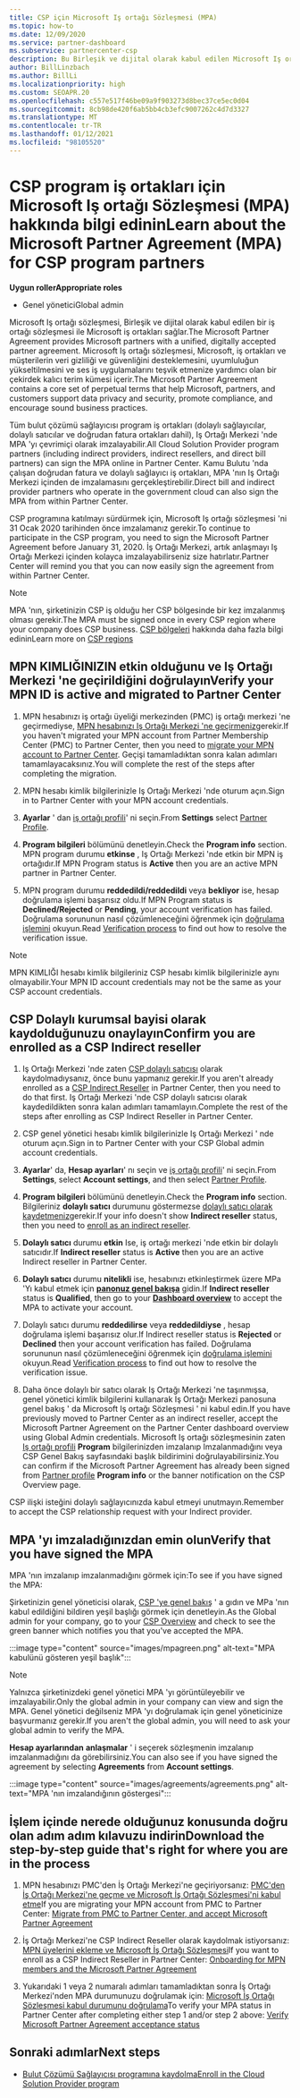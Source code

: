 ```yaml
---
title: CSP için Microsoft Iş ortağı Sözleşmesi (MPA)
ms.topic: how-to
ms.date: 12/09/2020
ms.service: partner-dashboard
ms.subservice: partnercenter-csp
description: Bu Birleşik ve dijital olarak kabul edilen Microsoft Iş ortağı sözleşmesi 'ni (MPA) imzalamak ve doğrulamak için Microsoft CSP iş ortağı gereksinimlerini öğrenin.
author: BillLinzbach
ms.author: BillLi
ms.localizationpriority: high
ms.custom: SEOAPR.20
ms.openlocfilehash: c557e517f46be09a9f903273d8bec37ce5ec0d04
ms.sourcegitcommit: 8cb98de420f6ab5bb4cb3efc9007262c4d7d3327
ms.translationtype: MT
ms.contentlocale: tr-TR
ms.lasthandoff: 01/12/2021
ms.locfileid: "98105520"
---
```

# <a name="learn-about-the-microsoft-partner-agreement-mpa-for-csp-program-partners"></a><span data-ttu-id="9b82b-103">CSP program iş ortakları için Microsoft Iş ortağı Sözleşmesi (MPA) hakkında bilgi edinin</span><span class="sxs-lookup"><span data-stu-id="9b82b-103">Learn about the Microsoft Partner Agreement (MPA) for CSP program partners</span></span>

<span data-ttu-id="9b82b-104">**Uygun roller**</span><span class="sxs-lookup"><span data-stu-id="9b82b-104">**Appropriate roles**</span></span>

- <span data-ttu-id="9b82b-105">Genel yönetici</span><span class="sxs-lookup"><span data-stu-id="9b82b-105">Global admin</span></span>

<span data-ttu-id="9b82b-106">Microsoft Iş ortağı sözleşmesi, Birleşik ve dijital olarak kabul edilen bir iş ortağı sözleşmesi ile Microsoft iş ortakları sağlar.</span><span class="sxs-lookup"><span data-stu-id="9b82b-106">The Microsoft Partner Agreement provides Microsoft partners with a unified, digitally accepted partner agreement.</span></span> <span data-ttu-id="9b82b-107">Microsoft Iş ortağı sözleşmesi, Microsoft, iş ortakları ve müşterilerin veri gizliliği ve güvenliğini desteklemesini, uyumluluğun yükseltilmesini ve ses iş uygulamalarını teşvik etmenize yardımcı olan bir çekirdek kalıcı terim kümesi içerir.</span><span class="sxs-lookup"><span data-stu-id="9b82b-107">The Microsoft Partner Agreement contains a core set of perpetual terms that help Microsoft, partners, and customers support data privacy and security, promote compliance, and encourage sound business practices.</span></span>

<span data-ttu-id="9b82b-108">Tüm bulut çözümü sağlayıcısı program iş ortakları (dolaylı sağlayıcılar, dolaylı satıcılar ve doğrudan fatura ortakları dahil), Iş Ortağı Merkezi 'nde MPA 'yı çevrimiçi olarak imzalayabilir.</span><span class="sxs-lookup"><span data-stu-id="9b82b-108">All Cloud Solution Provider program partners (including indirect providers, indirect resellers, and direct bill partners) can sign the MPA online in Partner Center.</span></span> <span data-ttu-id="9b82b-109">Kamu Bulutu 'nda çalışan doğrudan fatura ve dolaylı sağlayıcı iş ortakları, MPA 'nın Iş Ortağı Merkezi içinden de imzalamasını gerçekleştirebilir.</span><span class="sxs-lookup"><span data-stu-id="9b82b-109">Direct bill and indirect provider partners who operate in the government cloud can also sign the MPA from within Partner Center.</span></span>

<span data-ttu-id="9b82b-110">CSP programına katılmayı sürdürmek için, Microsoft Iş ortağı sözleşmesi 'ni 31 Ocak 2020 tarihinden önce imzalamanız gerekir.</span><span class="sxs-lookup"><span data-stu-id="9b82b-110">To continue to participate in the CSP program, you need to sign the Microsoft Partner Agreement before January 31, 2020.</span></span> <span data-ttu-id="9b82b-111">İş Ortağı Merkezi, artık anlaşmayı Iş Ortağı Merkezi içinden kolayca imzalayabilirseniz size hatırlatır.</span><span class="sxs-lookup"><span data-stu-id="9b82b-111">Partner Center will remind you that you can now easily sign the agreement from within Partner Center.</span></span>

>[!NOTE]
><span data-ttu-id="9b82b-112">MPA 'nın, şirketinizin CSP iş olduğu her CSP bölgesinde bir kez imzalanmış olması gerekir.</span><span class="sxs-lookup"><span data-stu-id="9b82b-112">The MPA must be signed once in every CSP region where your company does CSP business.</span></span> <span data-ttu-id="9b82b-113">[CSP bölgeleri](regional-authorization-overview.md) hakkında daha fazla bilgi edinin</span><span class="sxs-lookup"><span data-stu-id="9b82b-113">Learn more on [CSP regions](regional-authorization-overview.md)</span></span> 

## <a name="verify-your-mpn-id-is-active-and-migrated-to-partner-center"></a><span data-ttu-id="9b82b-114">MPN KIMLIĞINIZIN etkin olduğunu ve Iş Ortağı Merkezi 'ne geçirildiğini doğrulayın</span><span class="sxs-lookup"><span data-stu-id="9b82b-114">Verify your MPN ID is active and migrated to Partner Center</span></span>

1. <span data-ttu-id="9b82b-115">MPN hesabınızı iş ortağı üyeliği merkezinden (PMC) iş ortağı merkezi 'ne geçirmediyse, [MPN hesabınızı Iş Ortağı Merkezi 'ne geçirmeniz](move-pmc-pc-map.md)gerekir.</span><span class="sxs-lookup"><span data-stu-id="9b82b-115">If you haven't migrated your MPN account from Partner Membership Center (PMC) to Partner Center, then you need to [migrate your MPN account to Partner Center](move-pmc-pc-map.md).</span></span> <span data-ttu-id="9b82b-116">Geçişi tamamladıktan sonra kalan adımları tamamlayacaksınız.</span><span class="sxs-lookup"><span data-stu-id="9b82b-116">You will complete the rest of the steps after completing the migration.</span></span> 

1. <span data-ttu-id="9b82b-117">MPN hesabı kimlik bilgilerinizle Iş Ortağı Merkezi 'nde oturum açın.</span><span class="sxs-lookup"><span data-stu-id="9b82b-117">Sign in to Partner Center with your MPN account credentials.</span></span>
 
1. <span data-ttu-id="9b82b-118">**Ayarlar** ' dan [iş ortağı profili](https://partner.microsoft.com/pcv/accountsettings/connectedpartnerprofile)' ni seçin.</span><span class="sxs-lookup"><span data-stu-id="9b82b-118">From **Settings** select [Partner Profile](https://partner.microsoft.com/pcv/accountsettings/connectedpartnerprofile).</span></span>

1. <span data-ttu-id="9b82b-119">**Program bilgileri** bölümünü denetleyin.</span><span class="sxs-lookup"><span data-stu-id="9b82b-119">Check the **Program info** section.</span></span> <span data-ttu-id="9b82b-120">MPN program durumu **etkinse** , Iş Ortağı Merkezi 'nde etkin bir MPN iş ortağıdır.</span><span class="sxs-lookup"><span data-stu-id="9b82b-120">If MPN Program status is **Active** then you are an active MPN partner in Partner Center.</span></span>
 
1. <span data-ttu-id="9b82b-121">MPN program durumu **reddedildi/reddedildi** veya **bekliyor** ise, hesap doğrulama işlemi başarısız oldu.</span><span class="sxs-lookup"><span data-stu-id="9b82b-121">If MPN Program status is **Declined/Rejected** or **Pending**, your account verification has failed.</span></span> <span data-ttu-id="9b82b-122">Doğrulama sorununun nasıl çözümleneceğini öğrenmek için [doğrulama işlemini](verification-responses.md) okuyun.</span><span class="sxs-lookup"><span data-stu-id="9b82b-122">Read [Verification process](verification-responses.md) to find out how to resolve the verification issue.</span></span>



>[!NOTE]
><span data-ttu-id="9b82b-123">MPN KIMLIĞI hesabı kimlik bilgileriniz CSP hesabı kimlik bilgilerinizle aynı olmayabilir.</span><span class="sxs-lookup"><span data-stu-id="9b82b-123">Your MPN ID account credentials may not be the same as your CSP account credentials.</span></span>

## <a name="confirm-you-are-enrolled-as-a-csp-indirect-reseller"></a><span data-ttu-id="9b82b-124">CSP Dolaylı kurumsal bayisi olarak kaydolduğunuzu onaylayın</span><span class="sxs-lookup"><span data-stu-id="9b82b-124">Confirm you are enrolled as a CSP Indirect reseller</span></span>

1. <span data-ttu-id="9b82b-125">Iş Ortağı Merkezi 'nde zaten [CSP dolaylı satıcısı](indirect-reseller-tasks-in-partner-center.md) olarak kaydolmadıysanız, önce bunu yapmanız gerekir.</span><span class="sxs-lookup"><span data-stu-id="9b82b-125">If you aren't already enrolled as a [CSP Indirect Reseller](indirect-reseller-tasks-in-partner-center.md) in Partner Center, then you need to do that first.</span></span> <span data-ttu-id="9b82b-126">Iş Ortağı Merkezi 'nde CSP dolaylı satıcısı olarak kaydedildikten sonra kalan adımları tamamlayın.</span><span class="sxs-lookup"><span data-stu-id="9b82b-126">Complete the rest of the steps after enrolling as CSP Indirect Reseller in Partner Center.</span></span>

1. <span data-ttu-id="9b82b-127">CSP genel yönetici hesabı kimlik bilgilerinizle Iş Ortağı Merkezi ' nde oturum açın.</span><span class="sxs-lookup"><span data-stu-id="9b82b-127">Sign in to Partner Center with your CSP Global admin account credentials.</span></span>

1. <span data-ttu-id="9b82b-128">**Ayarlar**' da, **Hesap ayarları**' nı seçin ve [iş ortağı profili](https://partner.microsoft.com/pcv/accountsettings/partnerprofile)' ni seçin.</span><span class="sxs-lookup"><span data-stu-id="9b82b-128">From **Settings**, select **Account settings**, and then select [Partner Profile](https://partner.microsoft.com/pcv/accountsettings/partnerprofile).</span></span>

1. <span data-ttu-id="9b82b-129">**Program bilgileri** bölümünü denetleyin.</span><span class="sxs-lookup"><span data-stu-id="9b82b-129">Check the **Program info** section.</span></span> <span data-ttu-id="9b82b-130">Bilgileriniz **dolaylı satıcı** durumunu göstermezse [dolaylı satıcı olarak kaydetmeniz](indirect-reseller-tasks-in-partner-center.md)gerekir.</span><span class="sxs-lookup"><span data-stu-id="9b82b-130">If your info doesn't show **Indirect reseller** status, then you need to [enroll as an indirect reseller](indirect-reseller-tasks-in-partner-center.md).</span></span>

1. <span data-ttu-id="9b82b-131">**Dolaylı satıcı** durumu **etkin** Ise, iş ortağı merkezi 'nde etkin bir dolaylı satıcıdır.</span><span class="sxs-lookup"><span data-stu-id="9b82b-131">If  **Indirect reseller** status is **Active** then you are an active Indirect reseller in Partner Center.</span></span>
 
4. <span data-ttu-id="9b82b-132">**Dolaylı satıcı** durumu **nitelikli** ise, hesabınızı etkinleştirmek üzere MPa 'Yı kabul etmek için [**panonuz genel bakışa**](https://partner.microsoft.com/pcv/dashboard/overview) gidin.</span><span class="sxs-lookup"><span data-stu-id="9b82b-132">If  **Indirect reseller** status is **Qualified**, then go to your [**Dashboard overview**](https://partner.microsoft.com/pcv/dashboard/overview) to accept the MPA to activate your account.</span></span>
 
1. <span data-ttu-id="9b82b-133">Dolaylı satıcı durumu **reddedilirse** veya **reddedildiyse** , hesap doğrulama işlemi başarısız olur.</span><span class="sxs-lookup"><span data-stu-id="9b82b-133">If Indirect reseller status is **Rejected** or **Declined** then your account verification has failed.</span></span> <span data-ttu-id="9b82b-134">Doğrulama sorununun nasıl çözümleneceğini öğrenmek için [doğrulama işlemini](verification-responses.md) okuyun.</span><span class="sxs-lookup"><span data-stu-id="9b82b-134">Read [Verification process](verification-responses.md) to find out how to resolve the verification issue.</span></span>

1. <span data-ttu-id="9b82b-135">Daha önce dolaylı bir satıcı olarak Iş Ortağı Merkezi 'ne taşınmışsa, genel yönetici kimlik bilgilerini kullanarak Iş Ortağı Merkezi panosuna genel bakış ' da Microsoft Iş ortağı Sözleşmesi ' ni kabul edin.</span><span class="sxs-lookup"><span data-stu-id="9b82b-135">If you have previously moved to Partner Center as an indirect reseller, accept the Microsoft Partner Agreement on the Partner Center dashboard overview using Global Admin credentials.</span></span> <span data-ttu-id="9b82b-136">Microsoft Iş ortağı sözleşmesinin zaten [Iş ortağı profili](https://partner.microsoft.com/pcv/accountsettings/partnerprofile) **Program** bilgilerinizden imzalanıp Imzalanmadığını veya CSP Genel Bakış sayfasındaki başlık bildirimini doğrulayabilirsiniz.</span><span class="sxs-lookup"><span data-stu-id="9b82b-136">You can confirm if the Microsoft Partner Agreement has already been signed from [Partner profile](https://partner.microsoft.com/pcv/accountsettings/partnerprofile) **Program info** or the banner notification on the CSP Overview page.</span></span>

<span data-ttu-id="9b82b-137">CSP ilişki isteğini dolaylı sağlayıcınızda kabul etmeyi unutmayın.</span><span class="sxs-lookup"><span data-stu-id="9b82b-137">Remember to accept the CSP relationship request with your Indirect provider.</span></span>

## <a name="verify-that-you-have-signed-the-mpa"></a><span data-ttu-id="9b82b-138">MPA 'yı imzaladığınızdan emin olun</span><span class="sxs-lookup"><span data-stu-id="9b82b-138">Verify that you have signed the MPA</span></span>

<span data-ttu-id="9b82b-139">MPA 'nın imzalanıp imzalanmadığını görmek için:</span><span class="sxs-lookup"><span data-stu-id="9b82b-139">To see if you have signed the MPA:</span></span>

 <span data-ttu-id="9b82b-140">Şirketinizin genel yöneticisi olarak, [CSP 'ye genel bakış](https://partner.microsoft.com/pcv/dashboard/overview) ' a gıdın ve MPa 'nın kabul edildiğini bildiren yeşil başlığı görmek için denetleyin.</span><span class="sxs-lookup"><span data-stu-id="9b82b-140">As the Global admin for your company, go to your [CSP Overview](https://partner.microsoft.com/pcv/dashboard/overview) and check to see the green banner which notifies you that you've accepted the MPA.</span></span>

 
:::image type="content" source="images/mpagreen.png" alt-text="MPA kabulünü gösteren yeşil başlık":::

>[!NOTE]
><span data-ttu-id="9b82b-142">Yalnızca şirketinizdeki genel yönetici MPA 'yı görüntüleyebilir ve imzalayabilir.</span><span class="sxs-lookup"><span data-stu-id="9b82b-142">Only the global admin in your company can view and sign the MPA.</span></span> <span data-ttu-id="9b82b-143">Genel yönetici değilseniz MPA 'yı doğrulamak için genel yöneticinize başvurmanız gerekir.</span><span class="sxs-lookup"><span data-stu-id="9b82b-143">If you aren't the global admin, you will need to ask your global admin to verify the MPA.</span></span>

<span data-ttu-id="9b82b-144">**Hesap ayarlarından** **anlaşmalar** ' i seçerek sözleşmenin imzalanıp imzalanmadığını da görebilirsiniz.</span><span class="sxs-lookup"><span data-stu-id="9b82b-144">You can also see if you have signed the agreement by selecting **Agreements** from **Account settings**.</span></span>

:::image type="content" source="images/agreements/agreements.png" alt-text="MPA 'nın imzalandığının göstergesi":::


## <a name="download-the-step-by-step-guide-thats-right-for-where-you-are-in-the-process"></a><span data-ttu-id="9b82b-146">İşlem içinde nerede olduğunuz konusunda doğru olan adım adım kılavuzu indirin</span><span class="sxs-lookup"><span data-stu-id="9b82b-146">Download the step-by-step guide that's right for where you are in the process</span></span>

1. <span data-ttu-id="9b82b-147">MPN hesabınızı PMC'den İş Ortağı Merkezi'ne geçiriyorsanız: [PMC'den İş Ortağı Merkezi'ne geçme ve Microsoft İş Ortağı Sözleşmesi'ni kabul etme](https://assetsprod.microsoft.com/mpn/migrate-pmc-pc-mpa-guide.pptx)</span><span class="sxs-lookup"><span data-stu-id="9b82b-147">If you are migrating your MPN account from PMC to Partner Center: [Migrate from PMC to Partner Center, and accept Microsoft Partner Agreement](https://assetsprod.microsoft.com/mpn/migrate-pmc-pc-mpa-guide.pptx)</span></span>

2. <span data-ttu-id="9b82b-148">İş Ortağı Merkezi'ne CSP Indirect Reseller olarak kaydolmak istiyorsanız: [MPN üyelerini ekleme ve Microsoft İş Ortağı Sözleşmesi](https://assetsprod.microsoft.com/mpn/onboard-pc-csp-mpn-mpa-guide.pptx)</span><span class="sxs-lookup"><span data-stu-id="9b82b-148">If you want to enroll as a CSP Indirect Reseller in Partner Center: [Onboarding for MPN members and the Microsoft Partner Agreement](https://assetsprod.microsoft.com/mpn/onboard-pc-csp-mpn-mpa-guide.pptx)</span></span>

3. <span data-ttu-id="9b82b-149">Yukarıdaki 1 veya 2 numaralı adımları tamamladıktan sonra İş Ortağı Merkezi'nden MPA durumunuzu doğrulamak için: [Microsoft İş Ortağı Sözleşmesi kabul durumunu doğrulama](https://assetsprod.microsoft.com/mpn/verify-mpa-acceptance-status.pptx)</span><span class="sxs-lookup"><span data-stu-id="9b82b-149">To verify your MPA status in Partner Center after completing either step 1 and/or step 2 above: [Verify Microsoft Partner Agreement acceptance status](https://assetsprod.microsoft.com/mpn/verify-mpa-acceptance-status.pptx)</span></span>
 
## <a name="next-steps"></a><span data-ttu-id="9b82b-150">Sonraki adımlar</span><span class="sxs-lookup"><span data-stu-id="9b82b-150">Next steps</span></span>

- [<span data-ttu-id="9b82b-151">Bulut Çözümü Sağlayıcısı programına kaydolma</span><span class="sxs-lookup"><span data-stu-id="9b82b-151">Enroll in the Cloud Solution Provider program</span></span>](indirect-reseller-tasks-in-partner-center.md)
